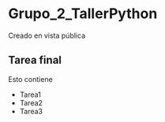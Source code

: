 # Grupo_2_TallerPython
Creado en vista pública
## Tarea final
Esto contiene
- Tarea1
- Tarea2
- Tarea3
